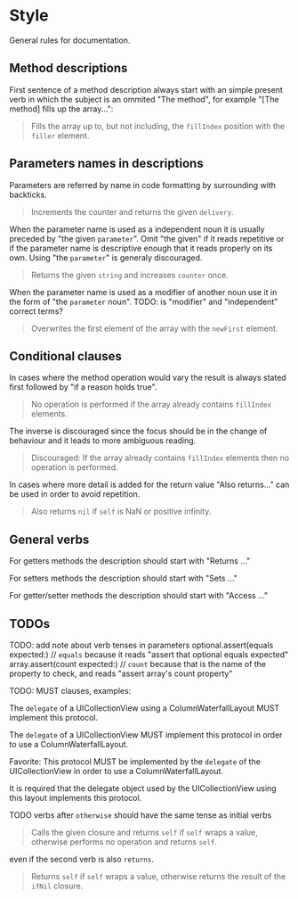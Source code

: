 Style
=====
General rules for documentation.


Method descriptions
-------------------
First sentence of a method description always start with an simple present verb in which the subject is an ommited "The method", for example "[The method] fills up the array...":

> Fills the array up to, but not including, the `fillIndex` position with
the `filler` element.



Parameters names in descriptions
--------------------------------
Parameters are referred by name in code formatting by surrounding with backticks.

> Increments the counter and returns the given `delivery`.

When the parameter name is used as a independent noun it is usually preceded by "the given `parameter`". Omit "the given" if it reads repetitive or if the parameter name is descriptive enough that it reads properly on its own. Using "the `parameter`" is generaly discouraged.

> Returns the given `string` and increases `counter` once.

When the parameter name is used as a modifier of another noun use it in the form of "the `parameter` noun".
TODO: is "modifier" and "independent" correct terms?

> Overwrites the first element of the array with the `newFirst` element.



Conditional clauses
-------------------
In cases where the method operation would vary the result is always stated first followed by "if a reason holds true".

> No operation is performed if the array already contains `fillIndex` elements.

The inverse is discouraged since the focus should be in the change of behaviour and it leads to more ambiguous reading.

> Discouraged:
> If the array already contains `fillIndex` elements then no operation is performed.

In cases where more detail is added for the return value "Also returns..." can be used in order to avoid repetition.

> Also returns `nil` if `self` is NaN or positive infinity.



General verbs
-------------
For getters methods the description should start with "Returns ..."

For setters methods the description should start with "Sets ..."

For getter/setter methods the description should start with "Access ..."



TODOs
-----

TODO: add note about verb tenses in parameters
optional.assert(equals expected:) // `equals` because it reads "assert that optional equals expected"
array.assert(count expected:) // `count` because that is the name of the property to check, and reads "assert array's count property"

TODO: MUST clauses, examples:

The `delegate` of a UICollectionView using a ColumnWaterfallLayout MUST implement this protocol.

The `delegate` of a UICollectionView MUST implement this protocol in order to use a ColumnWaterfallLayout.

Favorite:
This protocol MUST be implemented by the `delegate` of the UICollectionView in order to use a ColumnWaterfallLayout.

It is required that the delegate object used by the UICollectionView using this layout implements this protocol.

TODO verbs after `otherwise` should have the same tense as initial verbs
> Calls the given closure and returns `self` if `self` wraps a value, otherwise performs no operation and returns `self`.

even if the second verb is also `returns`.
> Returns `self` if `self` wraps a value, otherwise returns the result of the `ifNil` closure.